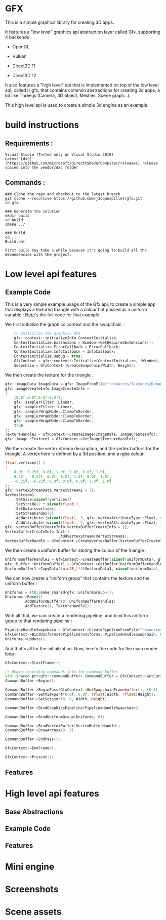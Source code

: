 # GFX

This is a simple graphics library for creating 3D apps.

It features a "low level" graphics api abstraction layer called Gfx, supporting 4 backends : 

* OpenGL

* Vulkan

* Direct3D 11

* Direct3D 12

It also features a "high level" api that is implemented on top of the low level api, called Hlgfx, that contains common abstractions for creating 3d apps, a bit like Three.js (Camera, 3D object, Meshes, Scene graph...). 

This high level api is used to create a simple 3d engine as an example.

# build instructions

## Requirements : 
    Visual Studio (Tested only on Visual Studio 2019)
    Latest [dxc](https://github.com/microsoft/DirectXShaderCompiler/releases) release copied into the vendor/dxc folder

## Commands : 
```
### Clone the repo and checkout to the latest branch
git clone --recursive https://github.com/jacquespillet/gfx.git
cd gfx

### Generate the solution
mkdir build
cd build
cmake ../

### Build
cd ..
Build.bat

First build may take a while because it's going to build all the dependencies with the project.

```


# Low level api features 

## Example Code

This is a very simple example usage of the Gfx api, to create a simple app that displays a textured triangle with a colour tint passed as a uniform variable :
[Here](https://raw.githubusercontent.com/jacquespillet/gfx/master/src/Main_HelloTriangle.cpp)'s the full code for that example.

We first initialize the graphics context and the swapchain : 

```cpp
    // Initialize the graphics API
    gfx::context::initializeInfo ContextInitialize;
    ContextInitialize.Extensions = Window->GetRequiredExtensions();
    ContextInitialize.ErrorCallback = ErrorCallback;
    ContextInitialize.InfoCallback = InfoCallback;
    ContextInitialize.Debug = true;
    GfxContext = gfx::context::Initialize(ContextInitialize, *Window);
    Swapchain = GfxContext->CreateSwapchain(Width, Height);
```

We then create the texture for the triangle : 

```cpp
gfx::imageData ImageData = gfx::ImageFromFile("resources/Textures/Debug.jpg");
gfx::imageCreateInfo ImageCreateInfo = 
{
    {0.0f,0.0f,0.0f,0.0f},
    gfx::samplerFilter::Linear,
    gfx::samplerFilter::Linear,
    gfx::samplerWrapMode::ClampToBorder,
    gfx::samplerWrapMode::ClampToBorder,
    gfx::samplerWrapMode::ClampToBorder,
    true
};
TextureHandle1 = GfxContext->CreateImage(ImageData, ImageCreateInfo);
gfx::image *Texture1 = GfxContext->GetImage(TextureHandle1);
```

We then create the vertex stream description, and the vertex buffers for the triangle. 
A vertex here is defined by a 3d position, and a rgba colour.

```cpp
float vertices[] =
{
    0.0f, 0.25f, 0.0f, 1.0f, 0.0f, 0.0f, 1.0f,
    0.25f, -0.25f, 0.0f, 0.0f, 1.0f, 0.0f, 1.0f,
    -0.25f, -0.25f, 0.0f, 0.0f, 0.0f, 1.0f, 1.0f
};
gfx::vertexStreamData VertexStream1 = {};
VertexStream1
    .SetSize(sizeof(vertices))
    .SetStride(7 * sizeof(float))
    .SetData(&vertices)
    .SetStreamIndex(0)
    .AddAttribute({sizeof(float), 3, gfx::vertexAttributeType::Float, false, gfx::attributeSemantic::POSITION, 0, 0})
    .AddAttribute({sizeof(float), 4, gfx::vertexAttributeType::Float, false, gfx::attributeSemantic::COLOR, 0, 1});
gfx::vertexBufferCreateInfo VertexBufferCreateInfo = {};
VertexBufferCreateInfo.Init()
                        .AddVertexStream(VertexStream1);
VertexBufferHandle = GfxContext->CreateVertexBuffer(VertexBufferCreateInfo);
```

We then create a uniform buffer for storing the colour of the triangle : 

```cpp
UniformBufferHandle1 = GfxContext->CreateBuffer(sizeof(uniformData), gfx::bufferUsage::UniformBuffer, gfx::memoryUsage::CpuToGpu);
gfx::buffer *UniformBuffer1 = GfxContext->GetBuffer(UniformBufferHandle1);
UniformBuffer1->CopyData((uint8_t*)&UniformData1, sizeof(uniformData), 0);
```

We can now create a "uniform group" that contains the texture and the uniform buffer : 

```cpp
Uniforms = std::make_shared<gfx::uniformGroup>();
Uniforms->Reset()
        .AddUniformBuffer(0, UniformBufferHandle1)
        .AddTexture(4, TextureHandle1);
```

With all that, we can create a rendering pipeline, and bind this uniform group to that rendering pipeline : 

```cpp
PipelineHandleSwapchain = GfxContext->CreatePipelineFromFile("resources/Shaders/Triangle/Triangle.json");
GfxContext->BindUniformsToPipeline(Uniforms, PipelineHandleSwapchain, 0);
Uniforms->Update();
```

And that's all for the initialization. Now, here's the code for the main render loop : 

```cpp
GfxContext->StartFrame();

// Begin recording commands into the command buffer
std::shared_ptr<gfx::commandBuffer> CommandBuffer = GfxContext->GetCurrentFrameCommandBuffer();
CommandBuffer->Begin();

CommandBuffer->BeginPass(GfxContext->GetSwapchainFramebuffer(), {0.5f, 0.0f, 0.8f, 1.0f}, {1.0f, 0});
CommandBuffer->SetViewport(0.0f, 0.0f, (float)Width, (float)Height);
CommandBuffer->SetScissor(0, 0, Width, Height);

CommandBuffer->BindGraphicsPipeline(PipelineHandleSwapchain);

CommandBuffer->BindUniformGroup(Uniforms, 0);

CommandBuffer->BindVertexBuffer(VertexBufferHandle);
CommandBuffer->DrawArrays(0, 3); 

CommandBuffer->EndPass();

GfxContext->EndFrame();

GfxContext->Present();
```

## Features


# High level api features

## Base Abstractions

## Example Code

## Features



# Mini engine


# Screenshots


# Scene assets
